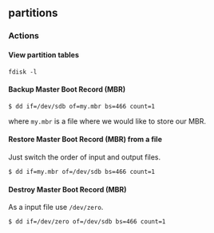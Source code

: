 ## partitions

### Actions

#### View partition tables
```
fdisk -l 
```

#### Backup Master Boot Record (MBR)
```
$ dd if=/dev/sdb of=my.mbr bs=466 count=1
```
where `my.mbr` is a file where we would like to store our MBR.

#### Restore Master Boot Record (MBR) from a file
Just switch the order of input and output files.
```
$ dd if=my.mbr of=/dev/sdb bs=466 count=1
```

#### Destroy Master Boot Record (MBR)

As a input file use `/dev/zero`.
```
$ dd if=/dev/zero of=/dev/sdb bs=466 count=1
```
